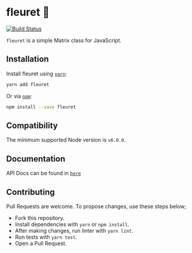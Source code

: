 # fleuret 🤺

[![Build Status](https://travis-ci.com/onurtemizkan/fleuret.svg?token=ePsbwFqUWWxFFqAzXqqt&branch=master)](https://travis-ci.com/onurtemizkan/fleuret)

`fleuret` is a simple Matrix class for JavaScript.

## Installation

Install fleuret using [`yarn`](https://yarnpkg.com/en/package/fleuret):

```bash
yarn add fleuret
```

Or via [`npm`](https://www.npmjs.com/):

```bash
npm install --save fleuret
```

## Compatibility

The minimum supported Node version is `v6.0.0`.

## Documentation

API Docs can be found in [`here`](https://github.com/onurtemizkan/fleuret/blob/master/DOCUMENTATION.md)

## Contributing
Pull Requests are welcome. To propose changes, use these steps below;

- Fork this repository.
- Install dependencies with `yarn` or `npm install`.
- After making changes, run linter with `yarn lint`.
- Run tests with `yarn test`.
- Open a Pull Request.
